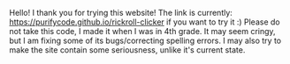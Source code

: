 Hello! I thank you for trying this website!
The link is currently: https://purifycode.github.io/rickroll-clicker if you want to try it :)
Please do not take this code, I made it when I was in 4th grade. It may seem cringy, but I am fixing some of its bugs/correcting spelling errors. I may also try to make the site contain some seriousness, unlike it's current state.
